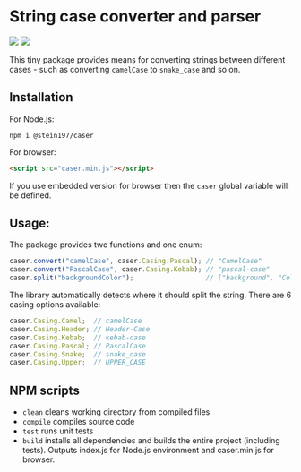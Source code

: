 # String case converter and parser
[![](https://img.shields.io/github/license/stein197/js-caser)](LICENSE)
![](https://img.shields.io/npm/v/@stein197/caser)

This tiny package provides means for converting strings between different cases - such as converting `camelCase` to `snake_case` and so on.

## Installation
For Node.js:
```
npm i @stein197/caser
```
For browser:
```html
<script src="caser.min.js"></script>
```
If you use embedded version for browser then the `caser` global variable will be defined.

## Usage:
The package provides two functions and one enum:
```js
caser.convert("camelCase", caser.Casing.Pascal); // "CamelCase"
caser.convert("PascalCase", caser.Casing.Kebab); // "pascal-case"
caser.split("backgroundColor");                  // ["background", "Color"]
```
The library automatically detects where it should split the string. There are 6 casing options available:

```ts
caser.Casing.Camel;  // camelCase
caser.Casing.Header; // Header-Case
caser.Casing.Kebab;  // kebab-case
caser.Casing.Pascal; // PascalCase
caser.Casing.Snake;  // snake_case
caser.Casing.Upper;  // UPPER_CASE
```

## NPM scripts
- `clean` cleans working directory from compiled files
- `compile` compiles source code
- `test` runs unit tests
- `build` installs all dependencies and builds the entire project (including tests). Outputs index.js for Node.js environment and caser.min.js for browser.
